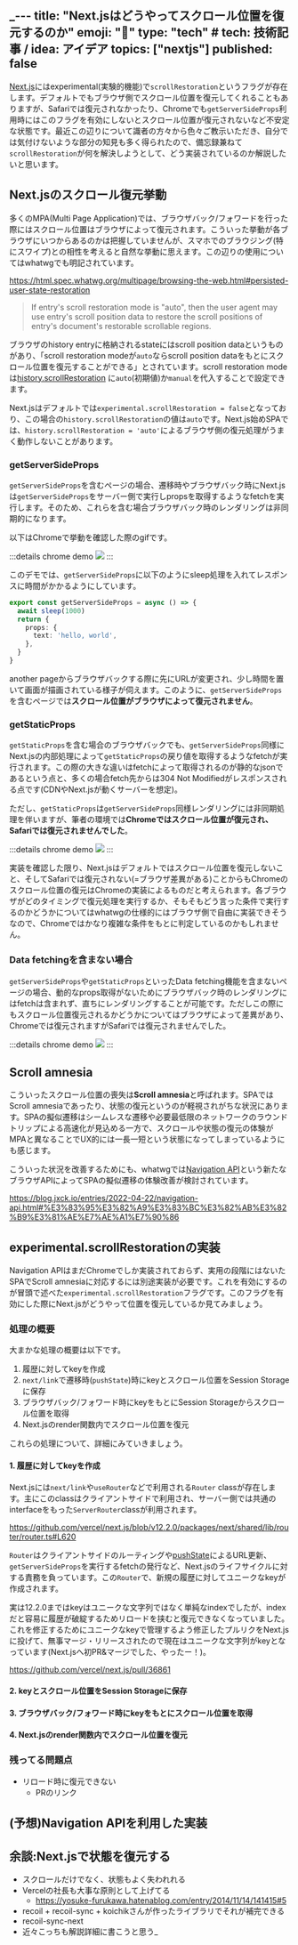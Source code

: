 _---
title: "Next.jsはどうやってスクロール位置を復元するのか"
emoji: "📜"
type: "tech" # tech: 技術記事 / idea: アイデア
topics: ["nextjs"]
published: false
---

[Next.js](https://nextjs.org/)にはexperimental(実験的機能)で`scrollRestoration`というフラグが存在します。デフォルトでもブラウザ側でスクロール位置を復元してくれることもありますが、Safariでは復元されなかったり、Chromeでも`getServerSideProps`利用時にはこのフラグを有効にしないとスクロール位置が復元されないなど不安定な状態です。最近この辺りについて識者の方々から色々ご教示いただき、自分では気付けないような部分の知見も多く得られたので、備忘録兼ねて`scrollRestoration`が何を解決しようとして、どう実装されているのか解説したいと思います。

## Next.jsのスクロール復元挙動

多くのMPA(Multi Page Application)では、ブラウザバック/フォワードを行った際にはスクロール位置はブラウザによって復元されます。こういった挙動が各ブラウザにいつからあるのかは把握していませんが、スマホでのブラウジング(特にスワイプ)との相性を考えると自然な挙動に思えます。この辺りの使用についてはwhatwgでも明記されています。

https://html.spec.whatwg.org/multipage/browsing-the-web.html#persisted-user-state-restoration

> If entry's scroll restoration mode is "auto", then the user agent may use entry's scroll position data to restore the scroll positions of entry's document's restorable scrollable regions.

ブラウザのhistory entryに格納されるstateにはscroll position dataというものがあり、「scroll restoration modeが`auto`ならscroll position dataをもとにスクロール位置を復元することができる」とされています。scroll restoration modeは[history.scrollRestoration](https://developer.mozilla.org/ja/docs/Web/API/History/scrollRestoration) に`auto`(初期値)か`manual`を代入することで設定できます。

Next.jsはデフォルトでは`experimental.scrollRestoration = false`となっており、この場合の`history.scrollRestoration`の値は`auto`です。Next.js始めSPAでは、`history.scrollRestoration = 'auto'`によるブラウザ側の復元処理がうまく動作しないことがあります。

### getServerSideProps

`getServerSideProps`を含むページの場合、遷移時やブラウザバック時にNext.jsは`getServerSideProps`をサーバー側で実行しpropsを取得するようなfetchを実行します。そのため、これらを含む場合ブラウザバック時のレンダリングは非同期的になります。

以下はChromeで挙動を確認した際のgifです。

:::details chrome demo
![](/images/next-js-scroll-restore/default_gssp.gif)
:::

このデモでは、`getServerSideProps`に以下のようにsleep処理を入れてレスポンスに時間がかかるようにしています。

```ts
export const getServerSideProps = async () => {
  await sleep(1000)
  return {
    props: {
      text: 'hello, world',
    },
  }
}
```

another pageからブラウザバックする際に先にURLが変更され、少し時間を置いて画面が描画されている様子が伺えます。このように、`getServerSideProps`を含むページでは**スクロール位置がブラウザによって復元されません**。

### getStaticProps

`getStaticProps`を含む場合のブラウザバックでも、`getServerSideProps`同様にNext.jsの内部処理によって`getStaticProps`の戻り値を取得するようなfetchが実行されます。この際の大きな違いはfetchによって取得されるのが静的なjsonであるという点と、多くの場合fetch先からは304 Not Modifiedがレスポンスされる点です(CDNやNext.jsが動くサーバーを想定)。

ただし、`getStaticProps`は`getServerSideProps`同様レンダリングには非同期処理を伴いますが、筆者の環境では**Chromeではスクロール位置が復元され、Safariでは復元されませんでした**。

:::details chrome demo
![](/images/next-js-scroll-restore/default_gsp.gif)
:::

実装を確認した限り、Next.jsはデフォルトではスクロール位置を復元しないこと、そしてSafariでは復元されない(=ブラウザ差異がある)ことからもChromeのスクロール位置の復元はChromeの実装によるものだと考えられます。各ブラウザがどのタイミングで復元処理を実行するか、そもそもどう言った条件で実行するのかどうかについてはwhatwgの仕様的にはブラウザ側で自由に実装できそうなので、Chromeではかなり複雑な条件をもとに判定しているのかもしれません。

### Data fetchingを含まない場合

`getServerSideProps`や`getStaticProps`といったData fetching機能を含まないページの場合、動的なprops取得がないためにブラウザバック時のレンダリングにはfetchは含まれず、直ちにレンダリングすることが可能です。ただしこの際にもスクロール位置復元されるかどうかについてはブラウザによって差異があり、Chromeでは復元されますがSafariでは復元されませんでした。

:::details chrome demo
![](/images/next-js-scroll-restore/default_static.gif)
:::

## Scroll amnesia

こういったスクロール位置の喪失は**Scroll amnesia**と呼ばれます。SPAではScroll amnesiaであったり、状態の復元というのが軽視されがちな状況にあります。SPAの擬似遷移はシームレスな遷移や必要最低限のネットワークのラウンドトリップによる高速化が見込める一方で、スクロールや状態の復元の体験がMPAと異なることでUX的には一長一短という状態になってしまっているようにも感じます。

こういった状況を改善するためにも、whatwgでは[Navigation API](https://github.com/WICG/navigation-api/blob/main/README.md)という新たなブラウザAPIによってSPAの擬似遷移の体験改善が検討されています。

https://blog.jxck.io/entries/2022-04-22/navigation-api.html#%E3%83%95%E3%82%A9%E3%83%BC%E3%82%AB%E3%82%B9%E3%81%AE%E7%AE%A1%E7%90%86

## experimental.scrollRestorationの実装

Navigation APIはまだChromeでしか実装されておらず、実用の段階にはないたSPAでScroll amnesiaに対応するには別途実装が必要です。これを有効にするのが冒頭で述べた`experimental.scrollRestoration`フラグです。このフラグを有効にした際にNext.jsがどうやって位置を復元しているか見てみましょう。

### 処理の概要

大まかな処理の概要は以下です。

1. 履歴に対してkeyを作成
2. `next/link`で遷移時(`pushState`)時にkeyとスクロール位置をSession Storageに保存
3. ブラウザバック/フォワード時にkeyをもとにSession Storageからスクロール位置を取得
4. Next.jsのrender関数内でスクロール位置を復元

これらの処理について、詳細にみていきましょう。

#### 1. 履歴に対してkeyを作成

Next.jsには`next/link`や`useRouter`などで利用される`Router` classが存在します。主にこのclassはクライアントサイドで利用され、サーバー側では共通のinterfaceをもった`ServerRouter`classが利用されます。

https://github.com/vercel/next.js/blob/v12.2.0/packages/next/shared/lib/router/router.ts#L620

`Router`はクライアントサイドのルーティングや[pushState](https://developer.mozilla.org/ja/docs/Web/API/History/pushState)によるURL更新、`getServerSideProps`を実行するfetchの発行など、Next.jsのライフサイクルに対する責務を負っています。この`Router`で、新規の履歴に対してユニークなkeyが作成されます。

実は12.2.0まではkeyはユニークな文字列ではなく単純なindexでしたが、indexだと容易に履歴が破綻するためリロードを挟むと復元できなくなっていました。これを修正するためにユニークなkeyで管理するよう修正したプルリクをNext.jsに投げて、無事マージ・リリースされたので現在はユニークな文字列がkeyとなっています(Next.jsへ初PR&マージでした、やったー！)。

https://github.com/vercel/next.js/pull/36861

#### 2. keyとスクロール位置をSession Storageに保存

#### 3. ブラウザバック/フォワード時にkeyをもとにスクロール位置を取得

#### 4. Next.jsのrender関数内でスクロール位置を復元

### 残ってる問題点

- リロード時に復元できない
  - PRのリンク

## (予想)Navigation APIを利用した実装

## 余談:Next.jsで状態を復元する

- スクロールだけでなく、状態もよく失われれる
- Vercelの社長も大事な原則として上げてる
  - https://yosuke-furukawa.hatenablog.com/entry/2014/11/14/141415#5
- recoil + recoil-sync + koichikさんが作ったライブラリでそれが補完できる
- recoil-sync-next
- 近々こっちも解説詳細に書こうと思う_
